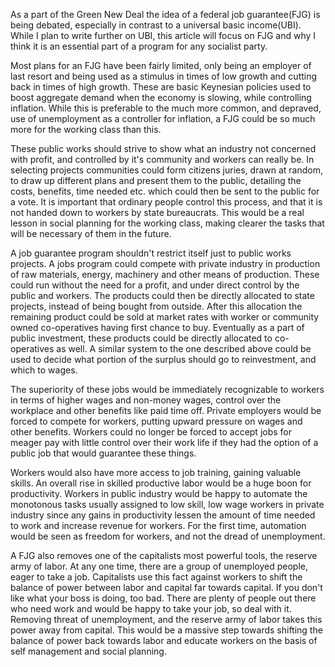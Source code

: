 As a part of the Green New Deal the idea of a federal job guarantee(FJG) is being debated, especially in contrast to a universal basic income(UBI).  While I plan to write further on UBI, this article will focus on FJG and why I think it is an essential part of a program for any socialist party.  

Most plans for an FJG have been fairly limited, only being an employer of last resort and being used as a stimulus in times of low growth and cutting back in times of high growth.  These are basic Keynesian policies used to boost aggregate demand when the economy is slowing, while controlling inflation.  While this is preferable to the much more common, and depraved, use of unemployment as a controller for inflation, a FJG could be so much more for the working class than this.

These public works should strive to show what an industry not concerned with profit, and controlled by it's community and workers can really be.  In selecting projects communities could form citizens juries, drawn at random, to draw up different plans and present them to the public, detailing the costs, benefits, time needed etc. which could then be sent to the public for a vote.  It is important that ordinary people control this process, and that it is not handed down to workers by state bureaucrats.  This would be a real lesson in social planning for the working class, making clearer the tasks that will be necessary of them in the future.  

 A job guarantee program shouldn't restrict itself just to public works projects.  A jobs program could compete with private industry in production of raw materials, energy, machinery and other means of production.  These could run without the need for a profit, and under direct control by the public and workers.  The products could then be directly allocated to state projects, instead of being bought from outside.  After this allocation the remaining product could be sold at market rates with worker or community owned co-operatives having first chance to buy.  Eventually as a part of public investment, these products could be directly allocated to co-operatives as well.  A similar system to the one described above could be used to decide what portion of the surplus should go to reinvestment, and which to wages.  
 
 The superiority of these jobs would be immediately recognizable to workers in terms of higher wages and non-money wages, control over the workplace and other benefits like paid time off.  Private employers would be forced to compete for workers, putting upward pressure on wages and other benefits.  Workers could no longer be forced to accept jobs for meager pay with little control over their work life if they had the option of a public job that would guarantee these things.  
 
 Workers would also have more access to job training, gaining valuable skills.  An overall rise in skilled productive labor would be a huge boon for productivity.  Workers in public industry would be happy to automate the monotonous tasks usually assigned to low skill, low wage workers in private industry since any gains in productivity lessen the amount of time needed to work and increase revenue for workers.  For the first time, automation would be seen as freedom for workers, and not the dread of unemployment.  
 
 A FJG also removes one of the capitalists most powerful tools, the reserve army of labor.  At any one time, there are a group of unemployed people, eager to take a job.  Capitalists use this fact against workers to shift the balance of power between labor and capital far towards capital.  If you don't like what your boss is doing, too bad.  There are plenty of people out there who need work and would be happy to take your job, so deal with it.  Removing threat of unemployment, and the reserve army of labor takes this power away from capital.  This would be a massive step towards shifting the balance of power back towards labor and educate workers on the basis of self management and social planning.  
